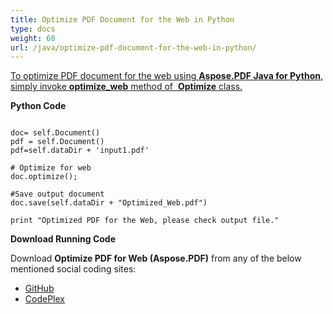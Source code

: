 ```yaml
---
title: Optimize PDF Document for the Web in Python
type: docs
weight: 60
url: /java/optimize-pdf-document-for-the-web-in-python/
---
```


<ins>To optimize PDF document for the web using **Aspose.PDF Java for Python**, simply invoke **optimize_web** method of  **Optimize** class.

**Python Code**
```

doc= self.Document()
pdf = self.Document()
pdf=self.dataDir + 'input1.pdf'

# Optimize for web
doc.optimize();

#Save output document
doc.save(self.dataDir + "Optimized_Web.pdf")

print "Optimized PDF for the Web, please check output file."
```


**Download Running Code**

Download **Optimize PDF for Web (Aspose.PDF)** from any of the below mentioned social coding sites:

- [GitHub](https://github.com/aspose-pdf/Aspose.PDF-for-Java/blob/master/Plugins/Aspose_Pdf_Java_for_Python/test/WorkingWithDocumentObject/Optimize/Optimize.py)
- [CodePlex](http://asposepdfjavapython.codeplex.com/SourceControl/latest#test/WorkingWithDocumentObject/Optimize/Optimize.py)
